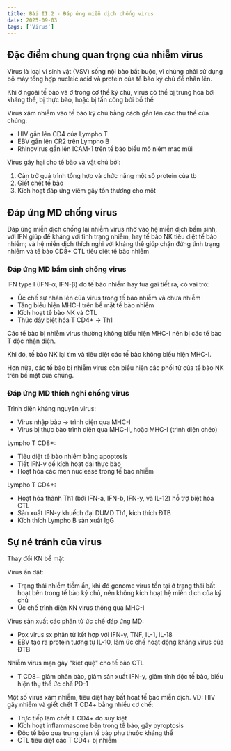 ```yaml
---
title: Bài II.2 - Đáp ứng miễn dịch chống virus
date: 2025-09-03
tags: ['Virus']
---
```


## Đặc điểm chung quan trọng của nhiễm virus

Virus là loại vi sinh vật (VSV) sống nội bào bắt buộc, vì chúng phải sử dụng bộ máy tổng hợp nucleic acid và protein của tế bào ký chủ để nhân lên.

Khi ở ngoài tế bào và ở trong cơ thể ký chủ, virus có thể bị trung hoà bởi kháng thể, bị thực bào, hoặc bị tấn công bởi bổ thể

Virus xâm nhiễm vào tế bào ký chủ bằng cách gắn lên các thụ thể của chúng:

- HIV gắn lên CD4 của Lympho T
- EBV gắn lên CR2 trên Lympho B
- Rhinovirus gắn lên ICAM-1 trên tế bào biểu mô niêm mạc mũi

Virus gây hại cho tế bào và vật chủ bởi:

1. Cản trở quá trình tổng hợp và chức năng một số protein của tb
2. Giết chết tế bào
3. Kích hoạt đáp ứng viêm gây tổn thương cho môt

## Đáp ứng MD chống virus

Đáp ứng miễn dịch chống lại nhiễm virus nhờ vào hệ miễn dịch bẩm sinh, với IFN giúp đề kháng với tình trạng nhiễm, hay tế bào NK tiêu diệt tế bào nhiễm; và hệ miễn dịch thích nghi với kháng thể giúp chặn đứng tình trạng nhiễm và tế bào CD8+ CTL tiêu diệt tế bào nhiễm

### Đáp ứng MD bẩm sinh chống virus

IFN type I (IFN-α, IFN-β) do tế bào nhiễm hay tua gai tiết ra, có vai trò:

- Ức chế sự nhân lên của virus trong tế bào nhiễm và chưa nhiễm
- Tăng biểu hiện MHC-I trên bề mặt tế bào nhiễm
- Kích hoạt tế bào NK và CTL
- Thúc đẩy biệt hóa T CD4+ → Th1

Các tế bào bị nhiễm virus thường
không biểu hiện MHC-I nên bị các tế bào T độc nhận diện.

Khi đó, tế bào NK lại tìm và tiêu diệt
các tế bào không biểu hiện MHC-I.

Hơn nữa, các tế bào bị nhiễm virus còn biểu hiện các phối tử của tế bào NK trên bề mặt của chúng.

### Đáp ứng MD thích nghi chống virus

Trình diện kháng nguyên virus:

- Virus nhập bào → trình diện qua MHC-I
- Virus bị thực bào trình diện qua MHC-II, hoặc MHC-I (trình diện chéo)

Lympho T CD8+:

- Tiêu diệt tế bào nhiễm bằng apoptosis
- Tiết IFN-v để kích hoạt đại thực bào
- Hoạt hóa các men nuclease trong tế bào nhiễm

Lympho T CD4+:

- Hoạt hóa thành Th1 (bởi IFN-a, IFN-b, IFN-y, và IL-12) hỗ trợ biệt hóa CTL
- Sản xuất IFN-y khuếch đại DUMD Th1, kích thích ĐTB
- Kích thích Lympho B sản xuất IgG

## Sự né tránh của virus

Thay đổi KN bề mặt

Virus ẩn dật:

- Trạng thái nhiễm tiềm ẩn, khi đó genome virus tồn tại ở trạng thái bất hoạt bên trong tế bào ký chủ, nên không kích hoạt hệ miễn dịch của ký chủ
- Ức chế trình diện KN virus thông qua MHC-I

Virus sản xuất các phân tử ức chế đáp ứng MD:

- Pox virus sx phân tử kết hợp với IFN-y, TNF, IL-1, IL-18
- EBV tạo ra protein tương tự IL-10, làm ức chế hoạt động kháng virus của ĐTB

Nhiễm virus mạn gây "kiệt quệ" cho tế bào CTL

- T CD8+ giảm phân bào, giảm sản xuất IFN-y, giảm tính độc tế bào, biểu hiện thụ thể ức chế PD-1

Một số virus xâm nhiễm, tiêu diệt hay bất hoạt tế bào miễn dịch.
VD: HIV gây nhiễm và giết chết T CD4+ bằng nhiều cơ chế:

- Trực tiếp làm chết T CD4+ do suy kiệt
- Kích hoạt inflammasome bên trong tế bào, gây pyroptosis
- Độc tế bào qua trung gian tế bào phụ thuộc kháng thể
- CTL tiêu diệt các T CD4+ bị nhiễm

